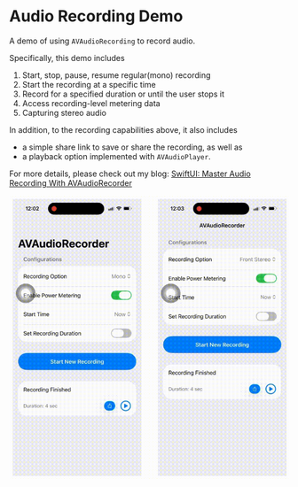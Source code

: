 
# Audio Recording Demo


A demo of using `AVAudioRecording` to record audio. 

Specifically, this demo includes

1. Start, stop, pause, resume regular(mono) recording
2. Start the recording at a specific time
3. Record for a specified duration or until the user stops it
4. Access recording-level metering data
5. Capturing stereo audio


In addition, to the recording capabilities above, it also includes 
- a simple share link to save or share the recording, as well as 
- a playback option implemented with `AVAudioPlayer`.

For more details, please check out my blog: [SwiftUI: Master Audio Recording With AVAudioRecorder](https://medium.com/@itsuki.enjoy/swiftui-master-audio-recording-with-avaudiorecorder-bb02a0da9a6a)

![](./demo.gif)
